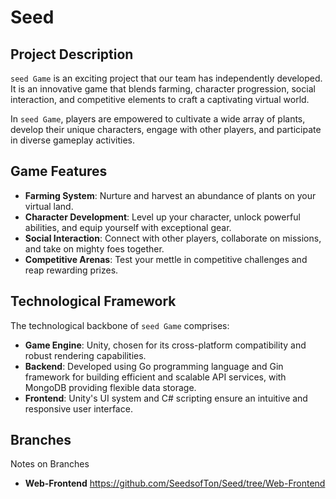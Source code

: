 # Seed
  
## Project Description  
  
`seed Game` is an exciting project that our team has independently developed. It is an innovative game that blends farming, character progression, social interaction, and competitive elements to craft a captivating virtual world.  
  
In `seed Game`, players are empowered to cultivate a wide array of plants, develop their unique characters, engage with other players, and participate in diverse gameplay activities.  
  
## Game Features  
  
- **Farming System**: Nurture and harvest an abundance of plants on your virtual land.  
- **Character Development**: Level up your character, unlock powerful abilities, and equip yourself with exceptional gear.  
- **Social Interaction**: Connect with other players, collaborate on missions, and take on mighty foes together.  
- **Competitive Arenas**: Test your mettle in competitive challenges and reap rewarding prizes.  
  
## Technological Framework  
  
The technological backbone of `seed Game` comprises:  
  
- **Game Engine**: Unity, chosen for its cross-platform compatibility and robust rendering capabilities.  
- **Backend**: Developed using Go programming language and Gin framework for building efficient and scalable API services, with MongoDB providing flexible data storage.  
- **Frontend**: Unity's UI system and C# scripting ensure an intuitive and responsive user interface.  

## Branches

Notes on Branches

- **Web-Frontend** https://github.com/SeedsofTon/Seed/tree/Web-Frontend